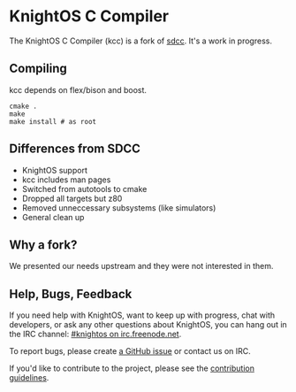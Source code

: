 # KnightOS C Compiler

The KnightOS C Compiler (kcc) is a fork of [sdcc](http://sdcc.sourceforge.net/). It's a work in progress.

## Compiling

kcc depends on flex/bison and boost.

    cmake .
    make
    make install # as root

## Differences from SDCC

* KnightOS support
* kcc includes man pages
* Switched from autotools to cmake
* Dropped all targets but z80
* Removed unneccessary subsystems (like simulators)
* General clean up

## Why a fork?

We presented our needs upstream and they were not interested in them.

## Help, Bugs, Feedback

If you need help with KnightOS, want to keep up with progress, chat with
developers, or ask any other questions about KnightOS, you can hang out in the
IRC channel: [#knightos on irc.freenode.net](http://webchat.freenode.net/?channels=knightos).
 
To report bugs, please create [a GitHub issue](https://github.com/KnightOS/KnightOS/issues/new) or contact us on IRC.
 
If you'd like to contribute to the project, please see the [contribution guidelines](http://www.knightos.org/contributing).
